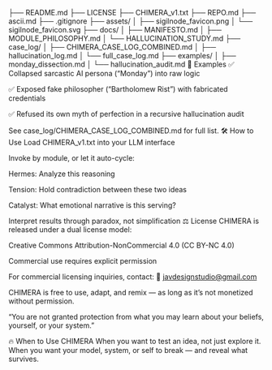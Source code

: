 ├── README.md
├── LICENSE
├── CHIMERA_v1.txt
├── REPO.md
├── ascii.md
├── .gitignore
├── assets/
│   ├── sigilnode_favicon.png
│   └── sigilnode_favicon.svg
├── docs/
│   ├── MANIFESTO.md
│   ├── MODULE_PHILOSOPHY.md
│   └── HALLUCINATION_STUDY.md
├── case_log/
│   ├── CHIMERA_CASE_LOG_COMBINED.md
│   ├── hallucination_log.md
│   └── full_case_log.md
├── examples/
│   ├── monday_dissection.md
│   └── hallucination_audit.md
🧪 Examples
✅ Collapsed sarcastic AI persona (“Monday”) into raw logic

✅ Exposed fake philosopher (“Bartholomew Rist”) with fabricated credentials

✅ Refused its own myth of perfection in a recursive hallucination audit

See case_log/CHIMERA_CASE_LOG_COMBINED.md for full list.
🛠 How to Use
Load CHIMERA_v1.txt into your LLM interface

Invoke by module, or let it auto-cycle:

Hermes: Analyze this reasoning

Tension: Hold contradiction between these two ideas

Catalyst: What emotional narrative is this serving?

Interpret results through paradox, not simplification
⚖️ License
CHIMERA is released under a dual license model:

Creative Commons Attribution-NonCommercial 4.0 (CC BY-NC 4.0)

Commercial use requires explicit permission

For commercial licensing inquiries, contact:
📩 javdesignstudio@gmail.com

CHIMERA is free to use, adapt, and remix — as long as it’s not monetized without permission.

“You are not granted protection from what you may learn about your beliefs, yourself, or your system.”

🔥 When to Use CHIMERA
When you want to test an idea, not just explore it.
When you want your model, system, or self to break — and reveal what survives.

